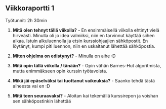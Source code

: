 ## Viikkoraportti 1

Työtunnit: 2h 30min

1. **Mitä olen tehnyt tällä viikolla?** - En ensimmäisellä viikolla ehtinyt vielä hirveästi. Minulla oli jo idea valmiiksi, niin en tarvinnut käyttää siihen aikaa. Istuin alkuluennolla ja etsin kurssiohjaajien sähköpostit. En löytänyt, kumpi piti luennon, niin en uskaltanut lähettää sähköpostia.

2. **Miten ohjelma on edistynyt?** - Minulla on aihe :D

3. **Mitä opin tällä viikolla / tänään?** - Opin vähän Barnes-Hut algoritmista, mutta enimmäkseen opin kurssin työtavoista.

4. **Mikä jäi epäselväksi tai tuottanut vaikeuksia?** -  Saanko tehdä tästä aiheesta vai en :D

5. **Mitä teen seuraavaksi?** - Aloitan kai tekemällä kurssirepon ja voishan sen sähköpostinkin lähettää

